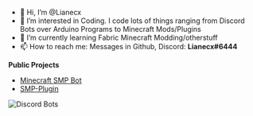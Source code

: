 - 👋 Hi, I’m @Lianecx
- 👀 I’m interested in Coding. I code lots of things ranging from Discord Bots over Arduino Programs to Minecraft Mods/Plugins
- 🌱 I’m currently learning Fabric Minecraft Modding/otherstuff
- 📫 How to reach me: Messages in Github, Discord: **Lianecx#6444**

**Public Projects**
- [Minecraft SMP Bot](https://top.gg/bot/712759741528408064)
- [SMP-Plugin](https://www.spigotmc.org/resources/smp-plugin.98749/)

![Discord Bots](https://top.gg/api/widget/712759741528408064.svg)

